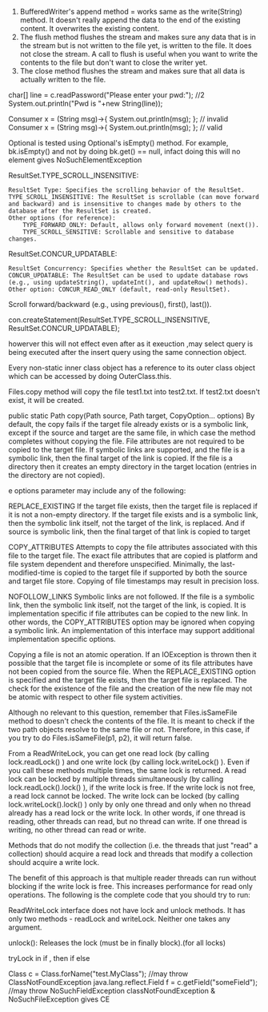 1. BufferedWriter's append method = works same as the write(String) method. It doesn't really append the data to the end of the existing content. It overwrites the existing content.
2. The flush method flushes the stream and makes sure any data that is in the stream but is not written to the file yet, is written to the file. It does not close the stream. A call to flush is useful when you want to write the contents to the file but don't want to close the writer yet.
3. The close method flushes the stream and makes sure that all data is actually written to the file. 





char[] line = c.readPassword("Please enter your pwd:"); //2
        System.out.println("Pwd is "+new String(line));



Consumer x = (String msg)->{ System.out.println(msg); };  // invalid
Consumer<String> x = (String msg)->{ System.out.println(msg); };  // valid



Optional is tested using Optional's isEmpty() method. For example, bk.isEmpty() and not by doing bk.get() == null, infact doing this will no element gives NoSuchElementException




ResultSet.TYPE_SCROLL_INSENSITIVE:

    ResultSet Type: Specifies the scrolling behavior of the ResultSet.
    TYPE_SCROLL_INSENSITIVE: The ResultSet is scrollable (can move forward and backward) and is insensitive to changes made by others to the database after the ResultSet is created.
    Other options (for reference):
        TYPE_FORWARD_ONLY: Default, allows only forward movement (next()).
        TYPE_SCROLL_SENSITIVE: Scrollable and sensitive to database changes.


ResultSet.CONCUR_UPDATABLE:

    ResultSet Concurrency: Specifies whether the ResultSet can be updated.
    CONCUR_UPDATABLE: The ResultSet can be used to update database rows (e.g., using updateString(), updateInt(), and updateRow() methods).
    Other option: CONCUR_READ_ONLY (default, read-only ResultSet).

Scroll forward/backward (e.g., using previous(), first(), last()).



con.createStatement(ResultSet.TYPE_SCROLL_INSENSITIVE,
            ResultSet.CONCUR_UPDATABLE);

howerver this will not effect even after as it exeuction ,may select query is being executed after the insert query using the same connection object. 


	
	
 
Every non-static inner class object has a reference to its outer class object which can be accessed by doing OuterClass.this.




Files.copy method will copy the file test1.txt into test2.txt. If test2.txt doesn't exist, it will be created. 


public static Path copy(Path source, Path target, CopyOption... options)
By default, the copy fails if the target file already exists or is a symbolic link, except if the source and target are the same file, in which case the method completes without copying the file. File attributes are not required to be copied to the target file. If symbolic links are supported, and the file is a symbolic link, then the final target of the link is copied. If the file is a directory then it creates an empty directory in the target location (entries in the directory are not copied). 



e options parameter may include any of the following:

REPLACE_EXISTING     If the target file exists, then the target file is replaced if it is not a non-empty directory. If the target file exists and is a symbolic link, then the symbolic link itself, not the target of the link, is replaced.
And if source is symbolic link, then the final target of that link is copied to target

COPY_ATTRIBUTES     Attempts to copy the file attributes associated with this file to the target file. The exact file attributes that are copied is platform and file system dependent and therefore unspecified. Minimally, the last-modified-time is copied to the target file if supported by both the source and target file store. Copying of file timestamps may result in precision loss.

NOFOLLOW_LINKS     Symbolic links are not followed. If the file is a symbolic link, then the symbolic link itself, not the target of the link, is copied. It is implementation specific if file attributes can be copied to the new link. In other words, the COPY_ATTRIBUTES option may be ignored when copying a symbolic link.
An implementation of this interface may support additional implementation specific options.

Copying a file is not an atomic operation. If an IOException is thrown then it possible that the target file is incomplete or some of its file attributes have not been copied from the source file. When the REPLACE_EXISTING option is specified and the target file exists, then the target file is replaced. The check for the existence of the file and the creation of the new file may not be atomic with respect to other file system activities.


Although no relevant to this question, remember that Files.isSameFile method to doesn't check the contents of the file. It is meant to check if the two path objects resolve to the same file or not. Therefore, in this case, if you try to do Files.isSameFile(p1, p2), it will return false.




From a ReadWriteLock, you can get one read lock (by calling lock.readLock() ) and one write lock (by calling lock.writeLock() ). Even if you call these methods multiple times, the same lock is returned. A read lock can be locked by multiple threads simultaneously (by calling lock.readLock().lock() ), if the write lock is free. If the write lock is not free, a read lock cannot be locked. The write lock can be locked (by calling lock.writeLock().lock() ) only by only one thread and only when no thread already has a read lock or the write lock. In other words, if one thread is reading, other threads can read, but no thread can write. If one thread is writing, no other thread can read or write.

Methods that do not modify the collection (i.e. the threads that just "read" a collection) should acquire a read lock and threads that modify a collection should acquire a write lock.

The benefit of this approach is that multiple reader threads can run without blocking if the write lock is free. This increases performance for read only operations. The following is the complete code that you should try to run: 


ReadWriteLock interface does not have lock and unlock methods. It has only two methods - readLock and writeLock. Neither one takes any argument.




unlock(): Releases the lock (must be in finally block).(for all locks)



tryLock in if , then if else



Class c = Class.forName("test.MyClass"); //may throw ClassNotFoundException
java.lang.reflect.Field f = c.getField("someField"); //may throw NoSuchFieldException
classNotFoundException & NoSuchFileException gives CE